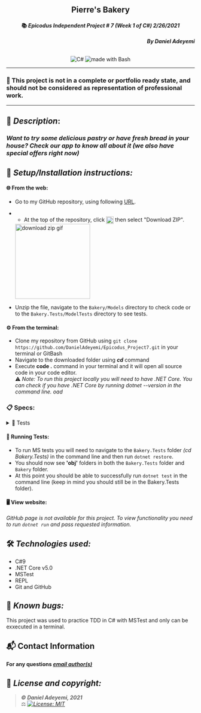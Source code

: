 ## <div align="center">Pierre's Bakery</div>
#### <div align="center">📚 *Epicodus Independent Project # 7  (Week 1 of C#)  2/26/2021* </div> 
***<p align="right">By Daniel Adeyemi***</p>   
<p align="center">
<br>

<img alt="C#" src="https://img.shields.io/badge/c%23%20-%23239120.svg?&style=for-the-badge&logo=c-sharp&logoColor=white"/>
<img alt="made with Bash" src="https://img.shields.io/badge/Made%20with-Bash-1f425f.svg"/>
</p>

___
### 📇 This project is not in a complete or portfolio ready state, and should not be considered as representation of professional work.
___
## 🚩 *Description*:    
### *Want to try some delicious pastry or have fresh bread in your house? Check our app to know all about it (we also have special offers right now)*


## 🔧 *Setup/Installation instructions:*
#### 🌐 From the web:
* Go to my GitHub repository, using following [URL](https://github.com/DanielAdeyemi/Epicodus_Project7.git).
* * At the top of the repository, click <img src="https://i.imgur.com/Ej9Dphm.png" alt="Code Button" height="20" align="center" /> then select "Download ZIP".

  <img src="https://i.imgur.com/tZKvGne.gif" alt="download zip gif" height="200"/>
* Unzip the file, navigate to the `Bakery/Models` directory to check code or to the `Bakery.Tests/ModelTests` directory to see tests.
#### ⚙️ From the terminal: 
* Clone my repository from GitHub using `git clone https://github.com/DanielAdeyemi/Epicodus_Project7.git` in your terminal or GitBash
* Navigate to the downloaded folder using ***cd*** command
* Execute **code .** command in your terminal and it will open all source code in your code editor.    
⚠️ *Note: To run this project locally you will need to have .NET Core. You can check if you have .NET Core by running dotnet --version in the command line.   oad [](https://dotnet.microsoft.com/download/dotnet)*
### 📋 Specs:
<details>
<summary>🚥 Tests</summary>

| # | Behavior | Input |  Output | Complete |
| :------------- | :------------- | :------------- | :------------: | :-------------: |
| 01 | display price for bread | "" | -1 | ✅ |
| 02 | display price for pastry | "" | -2 | ✅ |
| 03 | if user inserts 1 loaf of bread display $5 | Bread:1 Pastry: 0| 5 | ✅ |
| 04 | if user inserts 1 pastry display $2 | Bread:0 Pastry: 1| 2 | ✅ |
| 05 | if user inserts 1 pastry and 1 bread display $7 | Bread:1 Pastry: 1| 7 | ✅ |
| 06 | if user inserts 2 loaves of bread display 10 | Bread:2 Pastry: 0 | 10  | ✅|
| 07 | if user inserts 2 pastries display 4 | Bread:0 Pastry: 2 | 4  |✅ |
| 08 | if user inserts 2 pastries and 2 loaves of bread display 14 | Bread:2 Pastry: 2 | 14  | ✅|
| 09 | if user inserts 3 loaves of bread display 10| Bread: 3 Pastry: 0  | 10 | ❌|
| 10 | if user inserts 3 pastries display 5| Bread: 0 Pastry: 3  | 5 | ❌|
| 11 | if user inserts 3 loaves of bread and 3 pastries display 15| Bread: 3 Pastry: 3  | 15 | ❌|
| 12 | if user inserts more than 3 loaves of bread  display correct price |  Bread: 10 Pastries: 0 | 35 | ❌|
| 13 | if user inserts more than 3 pastries  display correct price |  Bread: 0 Pastries: 10 | 17 | ❌|
| 07 |  |  |  | ❌|
| 08 |  |  |  | ❌|
| 09 |  |  |  | ✅|
| 10 |  |  |  | ✅|


</details>



#### 🏁 Running Tests:
* To run MS tests you will need to navigate to the `Bakery.Tests` folder *(cd Bakery.Tests)* in the command line and then run `dotnet restore`.
* You should now see **'obj'** folders in both the `Bakery.Tests` folder and `Bakery` folder.
* At this point you should be able to successfully run `dotnet test` in the command line (keep in mind you should still be in the Bakery.Tests folder).

####  🖥️ View website:
*GitHub page is not available for this project. To view functionality you need to run `dotnet run` and pass requested information.*

## 🛠️ *Technologies used:*
* C#9
* .NET Core v5.0
* MSTest
* REPL
* Git and GitHub

## 🐛 *Known bugs:*
This project was used to practice TDD in C# with MSTest and only can be exxecuted in a terminal.

## 📬 Contact Information
#### For any questions *[email author(s)](mailto:adeyemidany+github@gmail.com?subject=[GitHub])*



## 📘 *License and copyright:*

> ***© Daniel Adeyemi, 2021***  
> ⚖️ *[![License: MIT](https://img.shields.io/badge/License-MIT-yellow.svg)](https://opensource.org/licenses/MIT)*